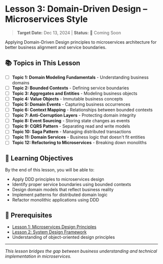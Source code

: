 # Lesson 3: Domain-Driven Design – Microservices Style

> **Target Date:** Dec 13, 2024 | **Status:** 🚧 Coming Soon

Applying Domain-Driven Design principles to microservices architecture for better business alignment and service boundaries.

## 📚 Topics in This Lesson

- [ ] **Topic 1: Domain Modeling Fundamentals** - Understanding business domains
- [ ] **Topic 2: Bounded Contexts** - Defining service boundaries
- [ ] **Topic 3: Aggregates and Entities** - Modeling business objects
- [ ] **Topic 4: Value Objects** - Immutable business concepts
- [ ] **Topic 5: Domain Events** - Capturing business occurrences
- [ ] **Topic 6: Context Mapping** - Relationships between bounded contexts
- [ ] **Topic 7: Anti-Corruption Layers** - Protecting domain integrity
- [ ] **Topic 8: Event Sourcing** - Storing state changes as events
- [ ] **Topic 9: CQRS Pattern** - Separating read and write models
- [ ] **Topic 10: Saga Pattern** - Managing distributed transactions
- [ ] **Topic 11: Domain Services** - Business logic that doesn't fit entities
- [ ] **Topic 12: Refactoring to Microservices** - Breaking down monoliths

## 🎯 Learning Objectives

By the end of this lesson, you will be able to:
- Apply DDD principles to microservices design
- Identify proper service boundaries using bounded contexts
- Design domain models that reflect business reality
- Implement patterns for distributed domain logic
- Refactor monolithic applications using DDD

## 🔗 Prerequisites

- [Lesson 1: Microservices Design Principles](../lesson-01-microservices-design-principles/README.md)
- [Lesson 2: System Design Framework](../lesson-02-system-design-framework/README.md)
- Understanding of object-oriented design principles

---

*This lesson bridges the gap between business understanding and technical implementation in microservices.*
